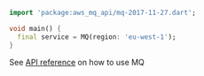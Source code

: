 ```dart
import 'package:aws_mq_api/mq-2017-11-27.dart';

void main() {
  final service = MQ(region: 'eu-west-1');
}
```

See [API reference](https://pub.dev/documentation/aws_mq_api/latest/mq-2017-11-27/MQ-class.html) on how to use MQ
